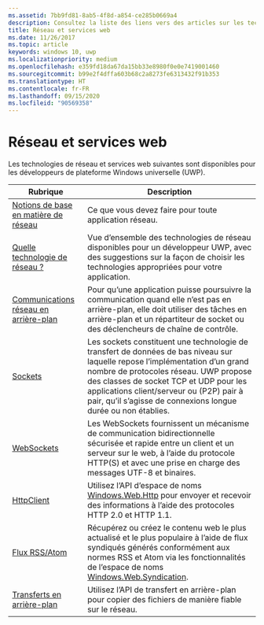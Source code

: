 ```yaml
---
ms.assetid: 7bb9fd81-8ab5-4f8d-a854-ce285b0669a4
description: Consultez la liste des liens vers des articles sur les technologies des services web et réseau disponibles pour les développeurs de plateforme Windows universelle (UWP).
title: Réseau et services web
ms.date: 11/26/2017
ms.topic: article
keywords: windows 10, uwp
ms.localizationpriority: medium
ms.openlocfilehash: e359fd18da67da15bb33e8980f0e0e7419001460
ms.sourcegitcommit: b99e2f4dffa603b68c2a8273fe6313432f91b353
ms.translationtype: HT
ms.contentlocale: fr-FR
ms.lasthandoff: 09/15/2020
ms.locfileid: "90569358"
---
```

# <a name="networking-and-web-services"></a>Réseau et services web

Les technologies de réseau et services web suivantes sont disponibles pour les développeurs de plateforme Windows universelle (UWP).

| Rubrique | Description |
| - | - |
| [Notions de base en matière de réseau](networking-basics.md) | Ce que vous devez faire pour toute application réseau. |
| [Quelle technologie de réseau ?](which-networking-technology.md) | Vue d’ensemble des technologies de réseau disponibles pour un développeur UWP, avec des suggestions sur la façon de choisir les technologies appropriées pour votre application. |
| [Communications réseau en arrière-plan](network-communications-in-the-background.md) | Pour qu’une application puisse poursuivre la communication quand elle n’est pas en arrière-plan, elle doit utiliser des tâches en arrière-plan et un répartiteur de socket ou des déclencheurs de chaîne de contrôle. |
| [Sockets](sockets.md) | Les sockets constituent une technologie de transfert de données de bas niveau sur laquelle repose l’implémentation d’un grand nombre de protocoles réseau. UWP propose des classes de socket TCP et UDP pour les applications client/serveur ou (P2P) pair à pair, qu’il s’agisse de connexions longue durée ou non établies. |
| [WebSockets](websockets.md) | Les WebSockets fournissent un mécanisme de communication bidirectionnelle sécurisée et rapide entre un client et un serveur sur le web, à l’aide du protocole HTTP(S) et avec une prise en charge des messages UTF-8 et binaires. |
| [HttpClient](httpclient.md) | Utilisez l’API d’espace de noms [Windows.Web.Http](/uwp/api/Windows.Web.Http) pour envoyer et recevoir des informations à l’aide des protocoles HTTP 2.0 et HTTP 1.1. |
| [Flux RSS/Atom](web-feeds.md) | Récupérez ou créez le contenu web le plus actualisé et le plus populaire à l’aide de flux syndiqués générés conformément aux normes RSS et Atom via les fonctionnalités de l’espace de noms [Windows.Web.Syndication](/uwp/api/Windows.Web.Syndication). |
| [Transferts en arrière-plan](background-transfers.md) | Utilisez l’API de transfert en arrière-plan pour copier des fichiers de manière fiable sur le réseau. |